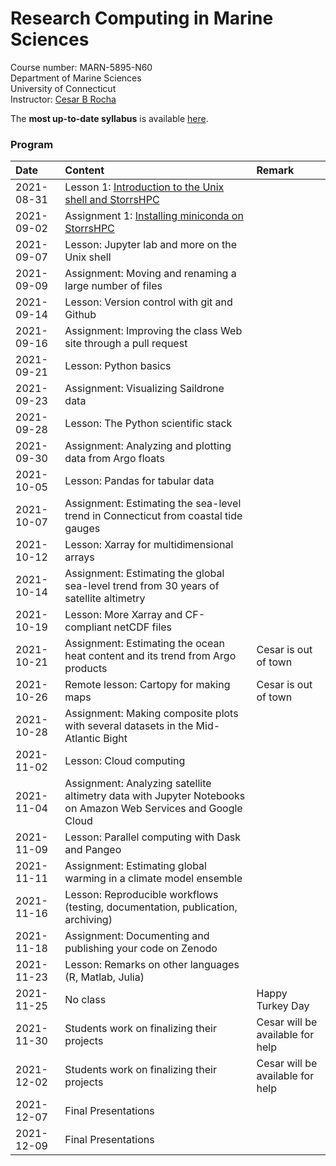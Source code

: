 # Research Computing in Marine Sciences
Course number: MARN-5895-N60</br>
Department of Marine Sciences</br>
University of Connecticut</br>
Instructor: [Cesar B Rocha](www.cbrocha.com)

The **most up-to-date syllabus** is available [here](./syllabus/ResearchComputing_SyllabusFall2021.pdf).

### Program
| Date          | Content                              | Remark |
|:--------------------------|:---------------------------------|:--------------|
| 2021-08-31    | Lesson 1: [Introduction to the Unix shell and StorrsHPC](lectures/01_unixshell/)       |           |
| 2021-09-02    | Assignment 1: [Installing miniconda on StorrsHPC](assignments/01/README.md)           |         |
| 2021-09-07    | Lesson: Jupyter lab and more on the Unix shell           |         |
| 2021-09-09    | Assignment: Moving and renaming a large number of files    |         |
| 2021-09-14    | Lesson: Version control with git and Github             |         |
| 2021-09-16    | Assignment: Improving the class Web site through a pull request   |         |
| 2021-09-21    | Lesson: Python basics         |         |
| 2021-09-23    | Assignment: Visualizing Saildrone data |         |
| 2021-09-28    | Lesson: The Python scientific stack           |         |
| 2021-09-30    | Assignment: Analyzing and plotting data from Argo floats           |         |
| 2021-10-05    |  Lesson: Pandas for tabular data          |         |
| 2021-10-07    |  Assignment: Estimating the sea-level trend in Connecticut from coastal tide gauges           |         |
| 2021-10-12    |  Lesson: Xarray for multidimensional arrays          |         |
| 2021-10-14    |  Assignment: Estimating the global sea-level trend from 30 years of satellite altimetry          |         |
| 2021-10-19    |  Lesson: More Xarray and CF-compliant netCDF files          |         |
| 2021-10-21    |  Assignment: Estimating the ocean heat content and its trend from Argo products    |  Cesar is out of town       |
| 2021-10-26    |  Remote lesson: Cartopy for making maps          |  Cesar is out of town        |
| 2021-10-28    |  Assignment: Making composite plots with several datasets in the Mid-Atlantic Bight          |         |
| 2021-11-02    |  Lesson:  Cloud computing           |         |
| 2021-11-04    | Assignment: Analyzing satellite altimetry data with Jupyter Notebooks on Amazon Web Services and Google Cloud          |         |
| 2021-11-09    | Lesson: Parallel computing with Dask and Pangeo           |         |
| 2021-11-11    | Assignment: Estimating global warming in a climate model ensemble        |         |
| 2021-11-16    | Lesson: Reproducible workflows (testing, documentation, publication, archiving)           |         |
| 2021-11-18    | Assignment: Documenting and publishing your code on Zenodo            |         |
| 2021-11-23    |  Lesson: Remarks on other languages (R, Matlab, Julia)    |         |
| 2021-11-25    |  No class          |  Happy Turkey Day       |
| 2021-11-30    |  Students work on finalizing their projects          |  Cesar will be available for help       |
| 2021-12-02    |  Students work on finalizing their projects          |  Cesar will be available for help       |
| 2021-12-07    |  Final Presentations          |         |
| 2021-12-09    |  Final Presentations          |         |
